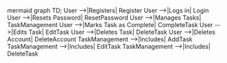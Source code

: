  mermaid
graph TD;
  User -->|Registers| Register
  User -->|Logs in| Login
  User -->|Resets Password| ResetPassword
  User -->|Manages Tasks| TaskManagement
  User -->|Marks Task as Complete| CompleteTask
  User -->|Edits Task| EditTask
  User -->|Deletes Task| DeleteTask
  User -->|Deletes Account| DeleteAccount
  TaskManagement -->|Includes| AddTask
  TaskManagement -->|Includes| EditTask
  TaskManagement -->|Includes| DeleteTask
